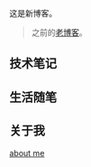 <link rel="icon" href="/blog/favicon.ico" type="image/x-icon">
<link rel="shortcut icon" href="/blog/favicon.ico" type="image/x-icon">

这是新博客。

> 之前的[老博客](https://jackhai9.github.io/)。



## 技术笔记





## 生活随笔







## 关于我
[about me]()
